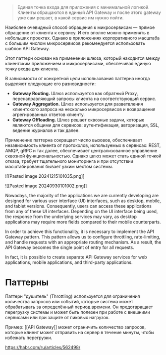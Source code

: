 > Единая точка входа для приложения с минимальной логикой.  Клиенты обращаются в единый API Gateway и после этого gateway уже сам решает, в какой сервис им нужно пойти. 

Наиболее очевидный способ обращения к микросервисам — прямое обращение от клиента к сервису. И его вполне можно применять в небольших проектах. Однако в приложениях корпоративного масштаба с большим числом микросервисов рекомендуется использовать шаблон API Gateway.

Этот паттерн основан на применении шлюза, который находится между клиентским приложением и микросервисами, обеспечивая единую точку входа для клиента.

В зависимости от конкретной цели использования паттерна иногда выделяют следующие его разновидности:

- **Gateway Routing.** Шлюз используется как обратный Proxy, перенаправляющий запросы клиента на соответствующий сервис.
- **Gateway Aggregation.** Шлюз используется для разветвления клиентского запроса на несколько микросервисов и возвращения агрегированных ответов клиенту.
- **Gateway Offloading.** Шлюз решает сквозные задачи, которые являются общими для сервисов: аутентификация, авторизация, SSL, ведение журналов и так далее.

Применение паттерна сокращает число вызовов, обеспечивает независимость клиента от протоколов, используемых в сервисах: REST, AMQP, gRPC и так далее, обеспечивает централизованное управление сквозной функциональностью. Однако шлюз может стать единой точкой отказа, требует тщательного мониторинга и при отсутствии масштабирования бывает узким местом системы.

![[Pasted image 20241215101035.png]]

![[Pasted image 20240930101002.png]]


Nowadays, the majority of the applications we are currently developing are designed for various user interface (UI) interfaces, such as desktop, mobile, and tablet versions. Consequently, users can access these applications from any of these UI interfaces. Depending on the UI interface being used, the response from the underlying services may vary, as desktop applications may require more fields compared to their mobile counterparts.

In order to achieve this functionality, it is necessary to implement the API Gateway pattern. This pattern allows us to configure throttling, rate-limiting, and handle requests with an appropriate routing mechanism. As a result, the API Gateway becomes the single point of entry for all requests.

In fact, it is possible to create separate API Gateway services for web applications, mobile applications, and third-party applications.

# Паттерны

Паттерн "душитель" (Throttling) используется для ограничения количества запросов или событий, которые система может обрабатывать за определённый период времени. Он предотвращает перегрузку системы и может быть полезен при работе с внешними сервисами или при защите от пиковых нагрузок.

Пример: [[API Gateway]] может ограничить количество запросов, которые клиент может отправить на сервер в течение минуты, чтобы избежать перегрузки.




https://habr.com/ru/articles/562498/